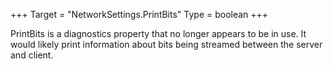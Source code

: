 +++
Target = "NetworkSettings.PrintBits"
Type = boolean
+++

PrintBits is a diagnostics property that no longer appears to be in use. It would likely print information about bits being streamed between the server and client.